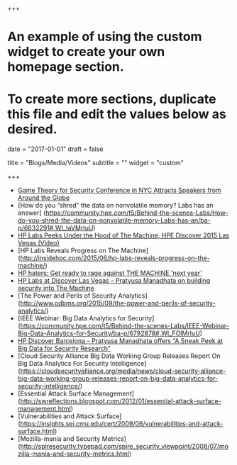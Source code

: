 +++
# An example of using the custom widget to create your own homepage section.
# To create more sections, duplicate this file and edit the values below as desired.

date = "2017-01-01"
draft = false

title = "Blogs/Media/Videos"
subtitle = ""
widget = "custom"



+++


- [Game Theory for Security Conference in NYC Attracts Speakers from Around the Globe](http://annanagurney.blogspot.com/2016/11/game-theory-for-security-conference-in.html)
- [How do you “shred” the data on nonvolatile memory? Labs has an answer] (https://community.hpe.com/t5/Behind-the-scenes-Labs/How-do-you-shred-the-data-on-nonvolatile-memory-Labs-has-an/ba-p/6832291#.WI_IaVMrIuU)
- [HP Labs Peeks Under the Hood of The Machine, HPE Discover 2015 Las Vegas (Video)](https://www.youtube.com/watch?v=hTtY5hOLPXE) 
- [HP Labs Reveals Progress on The Machine] (http://insidehpc.com/2015/06/hp-labs-reveals-progress-on-the-machine/)
- [HP haters: Get ready to rage against THE MACHINE 'next year'](http://www.theregister.co.uk/2015/06/03/hp_machine_prototype_2016/)
- [HP Labs at Discover Las Vegas – Pratyusa Manadhata on building security into The Machine](https://community.hpe.com/t5/Behind-the-scenes-Labs/HP-Labs-at-Discover-Las-Vegas-Pratyusa-Manadhata-on-building/ba-p/6796390#.WIJQqVMrIuV)
- [The Power and Perils of Security Analytics] (http://www.odbms.org/2015/09/the-power-and-perils-of-security-analytics/)
- [IEEE Webinar: Big Data Analytics for Security] (https://community.hpe.com/t5/Behind-the-scenes-Labs/IEEE-Webinar-Big-Data-Analytics-for-Security/ba-p/6792878#.WI_FOlMrIuU)
- [HP Discover Barcelona – Pratyusa Manadhata offers “A Sneak Peek at Big Data for Security Research”](https://community.hpe.com/t5/Behind-the-scenes-Labs/HP-Discover-Barcelona-Pratyusa-Manadhata-offers-A-Sneak-Peek-at/ba-p/6791678#.WIJQSVMrIuU)
- [Cloud Security Alliance Big Data Working Group Releases Report On Big Data Analytics For Security Intelligence] (https://cloudsecurityalliance.org/media/news/cloud-security-alliance-big-data-working-group-releases-report-on-big-data-analytics-for-security-intelligence/)
- [Essential Attack Surface Management] (http://swreflections.blogspot.com/2012/01/essential-attack-surface-management.html)
- [Vulnerabilities and Attack Surface] (https://insights.sei.cmu.edu/cert/2009/06/vulnerabilities-and-attack-surface.html)
- [Mozilla-mania and Security Metrics] (http://spiresecurity.typepad.com/spire_security_viewpoint/2008/07/mozilla-mania-and-security-metrics.html)





